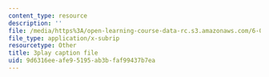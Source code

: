 ```yaml
---
content_type: resource
description: ''
file: /media/https%3A/open-learning-course-data-rc.s3.amazonaws.com/6-042j-mathematics-for-computer-science-spring-2015/9d6316eeafe95195ab3bfaf99437b7ea_e-yQFC6dACA.vtt
file_type: application/x-subrip
resourcetype: Other
title: 3play caption file
uid: 9d6316ee-afe9-5195-ab3b-faf99437b7ea
---
```

